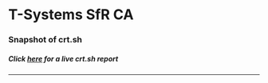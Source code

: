 # T-Systems SfR CA
### Snapshot of crt.sh
##### Click [here](https://crt.sh/?q=22FB9353A119A3CC4C9C1574D7BDAE62E35BF723C76EB4B9AB4E38A11BF31549) for a live crt.sh report

---
